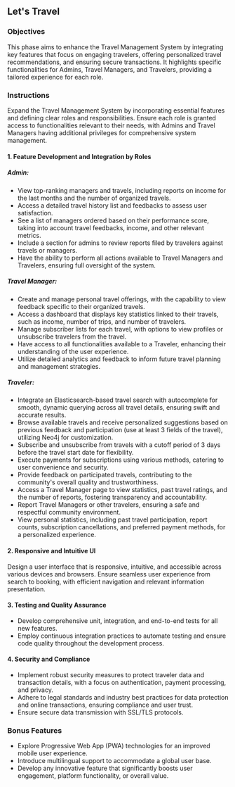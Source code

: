## Let's Travel

### Objectives

This phase aims to enhance the Travel Management System by integrating key features that focus on engaging travelers, offering personalized travel recommendations, and ensuring secure transactions. It highlights specific functionalities for Admins, Travel Managers, and Travelers, providing a tailored experience for each role.

### Instructions

Expand the Travel Management System by incorporating essential features and defining clear roles and responsibilities. Ensure each role is granted access to functionalities relevant to their needs, with Admins and Travel Managers having additional privileges for comprehensive system management.

#### 1. Feature Development and Integration by Roles

##### Admin:

- View top-ranking managers and travels, including reports on income for the last months and the number of organized travels.
- Access a detailed travel history list and feedbacks to assess user satisfaction.
- See a list of managers ordered based on their performance score, taking into account travel feedbacks, income, and other relevant metrics.
- Include a section for admins to review reports filed by travelers against travels or managers.
- Have the ability to perform all actions available to Travel Managers and Travelers, ensuring full oversight of the system.

##### Travel Manager:

- Create and manage personal travel offerings, with the capability to view feedback specific to their organized travels.
- Access a dashboard that displays key statistics linked to their travels, such as income, number of trips, and number of travelers. 
- Manage subscriber lists for each travel, with options to view profiles or unsubscribe travelers from the travel.
- Have access to all functionalities available to a Traveler, enhancing their understanding of the user experience.
- Utilize detailed analytics and feedback to inform future travel planning and management strategies.

##### Traveler:

- Integrate an Elasticsearch-based travel search with autocomplete for smooth, dynamic querying across all travel details, ensuring swift and accurate results.
- Browse available travels and receive personalized suggestions based on previous feedback and participation (use at least 3 fields of the travel), utilizing Neo4j for customization.
- Subscribe and unsubscribe from travels with a cutoff period of 3 days before the travel start date for flexibility.
- Execute payments for subscriptions using various methods, catering to user convenience and security.
- Provide feedback on participated travels, contributing to the community's overall quality and trustworthiness.
- Access a Travel Manager page to view statistics, past travel ratings, and the number of reports, fostering transparency and accountability.
- Report Travel Managers or other travelers, ensuring a safe and respectful community environment.
- View personal statistics, including past travel participation, report counts, subscription cancellations, and preferred payment methods, for a personalized experience.

#### 2. Responsive and Intuitive UI

Design a user interface that is responsive, intuitive, and accessible across various devices and browsers.
Ensure seamless user experience from search to booking, with efficient navigation and relevant information presentation.

#### 3. Testing and Quality Assurance

- Develop comprehensive unit, integration, and end-to-end tests for all new features.
- Employ continuous integration practices to automate testing and ensure code quality throughout the development process.

#### 4. Security and Compliance

- Implement robust security measures to protect traveler data and transaction details, with a focus on authentication, payment processing, and privacy.
- Adhere to legal standards and industry best practices for data protection and online transactions, ensuring compliance and user trust.
- Ensure secure data transmission with SSL/TLS protocols.

### Bonus Features

- Explore Progressive Web App (PWA) technologies for an improved mobile user experience.
- Introduce multilingual support to accommodate a global user base.
- Develop any innovative feature that significantly boosts user engagement, platform functionality, or overall value.
